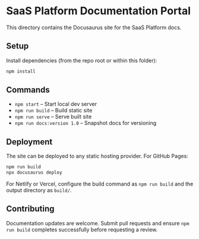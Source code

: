 # SaaS Platform Documentation Portal

This directory contains the Docusaurus site for the SaaS Platform docs.

## Setup

Install dependencies (from the repo root or within this folder):

```bash
npm install
```
## Commands

- `npm start` – Start local dev server
- `npm run build` – Build static site
- `npm run serve` – Serve built site
- `npm run docs:version 1.0` – Snapshot docs for versioning

## Deployment

The site can be deployed to any static hosting provider. For GitHub Pages:

```bash
npm run build
npx docusaurus deploy
```

For Netlify or Vercel, configure the build command as `npm run build` and the output directory as
`build/`.

## Contributing

Documentation updates are welcome. Submit pull requests and ensure `npm run build` completes
successfully before requesting a review.
